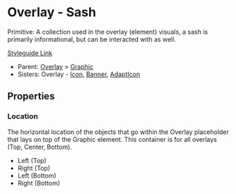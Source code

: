 # Overlay - Sash

Primitive: A collection used in the overlay (element) visuals, a sash is primarily informational, but can be interacted with as well.

[Styleguide Link](https://zpl.io/aXy8PzM)

- Parent: [Overlay](https://github.com/able-app/docs/blob/d689178b930c7095c750671b112985ac09eccd08/controls/%CE%B5%20elements/overlay/overlay.md) > [Graphic](https://github.com/able-app/docs/blob/8cd03de6556a6ec1dcd98dc8c2230863c5dba43c/controls/%CE%B5%20elements/graphic.md)
- Sisters: Overlay - [Icon](https://github.com/able-app/docs/blob/7486c8fa88811fddbd49b82001d919e42805712e/controls/%CE%B5%20elements/overlay/ol-icon.md), [Banner](https://github.com/able-app/docs/blob/7486c8fa88811fddbd49b82001d919e42805712e/controls/%CE%B5%20elements/overlay/ol-banner.md), [AdaptIcon](https://github.com/able-app/docs/blob/7486c8fa88811fddbd49b82001d919e42805712e/controls/%CE%B5%20elements/overlay/ol-adapticon.md)

## Properties

### Location

The horizontal location of the objects that go within the Overlay placeholder that lays on top of the Graphic element. This container is for all overlays (Top, Center, Bottom).

- Left (Top)
- Right (Top)
- Left (Bottom)
- Right (Bottom)